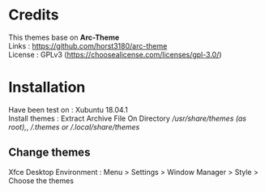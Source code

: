 # Credits
This themes base on <b>Arc-Theme</b> </br>
Links : https://github.com/horst3180/arc-theme</br>
License : GPLv3 (https://choosealicense.com/licenses/gpl-3.0/)</br>

# Installation

Have been test on : Xubuntu 18.04.1</br>
Install themes : Extract Archive File On Directory<i> /usr/share/themes (as root),</i>, <i>/.themes or /.local/share/themes</i></br>

## Change themes

Xfce Desktop Environment : Menu > Settings > Window Manager > Style > Choose the themes</br>

